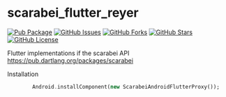 # scarabei_flutter_reyer

[![Pub Package](https://img.shields.io/pub/v/scarabei_flutter_reyer.svg)](https://pub.dartlang.org/packages/scarabei_flutter_reyer)
[![GitHub Issues](https://img.shields.io/github/issues/ScarabeiDart/ScarabeiDart.svg)](https://github.com/ScarabeiDart/ScarabeiDart/issues)
[![GitHub Forks](https://img.shields.io/github/forks/ScarabeiDart/ScarabeiDart.svg)](https://github.com/ScarabeiDart/ScarabeiDart/network)
[![GitHub Stars](https://img.shields.io/github/stars/ScarabeiDart/ScarabeiDart.svg)](https://github.com/ScarabeiDart/ScarabeiDart/stargazers)
[![GitHub License](https://img.shields.io/badge/license-Apache-blue.svg)](https://raw.githubusercontent.com/ScarabeiDart/ScarabeiDart/master/LICENSE)

Flutter implementations if the scarabei API https://pub.dartlang.org/packages/scarabei

Installation
```Dart
        Android.installComponent(new ScarabeiAndroidFlutterProxy());
  ```



